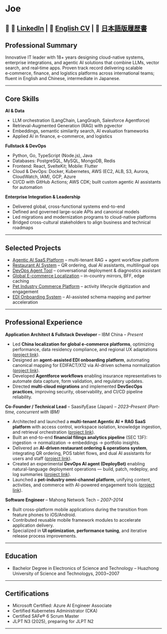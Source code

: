 # Joe 
📍 🔗 [LinkedIn](https://www.linkedin.com/in/mi-zhou-46553092/) | 🔗 [English CV](https://binartist.github.io/about-me/index.html) | 🔗
[日本語版履歴書](https://binartist.github.io/about-me/index-ja.html)
---

## Professional Summary
Innovative IT leader with 18+ years designing cloud-native systems, enterprise integrations, and agentic AI solutions that combine LLMs, vector search, and real‑time apps. Proven track record delivering scalable e‑commerce, finance, and logistics platforms across international teams; fluent in English and Chinese, intermediate in Japanese.

---

## Core Skills

**AI & Data**
- LLM orchestration (LangChain, LangGraph, Salesforce Agentforce)  
- Retrieval-Augmented Generation (RAG) with pgvector  
- Embeddings, semantic similarity search, AI evaluation frameworks  
- Applied AI in finance, e-commerce, and logistics

**Fullstack & DevOps**
- Python, Go, TypeScript (Node.js), Java  
- Databases: PostgreSQL, MySQL, MongoDB, Redis  
- Frontend: React, SvelteKit; Mobile: Flutter  
- Cloud & DevOps: Docker, Kubernetes, AWS (EC2, ALB, S3, Aurora, CloudWatch, IAM), GCP, Azure  
- CI/CD with GitHub Actions; AWS CDK; built custom agentic AI assistants for automation  

**Enterprise Integration & Leadership**
- Delivered global, cross-functional systems end-to-end
- Defined and governed large-scale APIs and canonical models
- Led migrations and modernization programs to cloud-native platforms
- Bridged cross-cultural stakeholders to align business and technical roadmaps

---

## Selected Projects
- [Agentic AI SaaS Platform](project-aihub.html) – multi-tenant RAG + agent workflow platform
- [Restaurant AI System](project-eatease.html) – QR ordering, dual AI assistants, multilingual ops
- [DevOps Agent Tool](project-deploybot.html) – conversational deployment & diagnostics assistant
- [Global E-commerce Localization](project-glob_ecom.html) – in-country mirrors, BFF, edge caching
- [Pet Industry Commerce Platform](project-pet_ecom.html) – activity lifecycle digitization and engagement
- [EDI Onboarding System](project-edi.html) – AI-assisted schema mapping and partner acceleration

---
## Professional Experience

**Application Architect & Fullstack Developer** – IBM China – *Present*  
- Led **China localization for global e-commerce platforms**, optimizing performance, data residency compliance, and regional UX adaptations ([project link](project-glob_ecom.html)).  
- Designed an **agent-assisted EDI onboarding platform**, automating canonical mapping for EDIFACT/X12 via AI-driven schema normalization ([project link](project-edi.html)).  
- Developed **Agentforce workflows** enabling insurance representatives to automate data capture, form validation, and regulatory updates.  
- Directed **multi-cloud migrations** and implemented **DevSecOps practices**, improving security, observability, and CI/CD pipeline reliability.  

**Co-Founder / Technical Lead** – SaasifyEase (Japan) – *2023–Present (Part-time, concurrent with IBM)*  
- Architected and launched a **multi-tenant Agentic AI + RAG SaaS platform** with access control, workspace isolation, knowledge ingestion, and retrieval orchestration ([project link](project-aihub.html)).  
- Built an end-to-end **financial filings analytics pipeline** (SEC 13F): ingestion → normalization → embeddings → portfolio insights.  
- Delivered an **AI-driven restaurant ordering & operations system**, integrating QR ordering, POS tablet flows, and dual AI assistants for users and staff ([project link](project-eatease.html)).  
- Created an experimental **DevOps AI agent (DeployBot)** enabling natural-language deployment operations — build, patch, redeploy, and log summaries ([project link](project-deploybot.html)).  
- Launched a **pet-industry omni-channel platform**, unifying content, activities, and commerce with AI-powered engagement tools ([project link](project-pet_ecom.html)).  

**Software Engineer** – Mahong Network Tech – *2007–2014*  
- Built cross-platform mobile applications during the transition from feature phones to iOS/Android.  
- Contributed reusable mobile framework modules to accelerate application delivery.  
- Specialized in **UI optimization**, **performance tuning**, and iterative release process improvements.  

---

## Education
- Bachelor Degree in Electronics of Science and Technology – Huazhong University of Science and Technologys, 2003~2007  

---

## Certifications
- Microsoft Certified: Azure AI Engineer Associate  
- Certified Kubernetes Administrator (CKA)  
- Certified SAFe® 6 Scrum Master  
- JLPT N3 (2025), preparing for JLPT N2  

---
